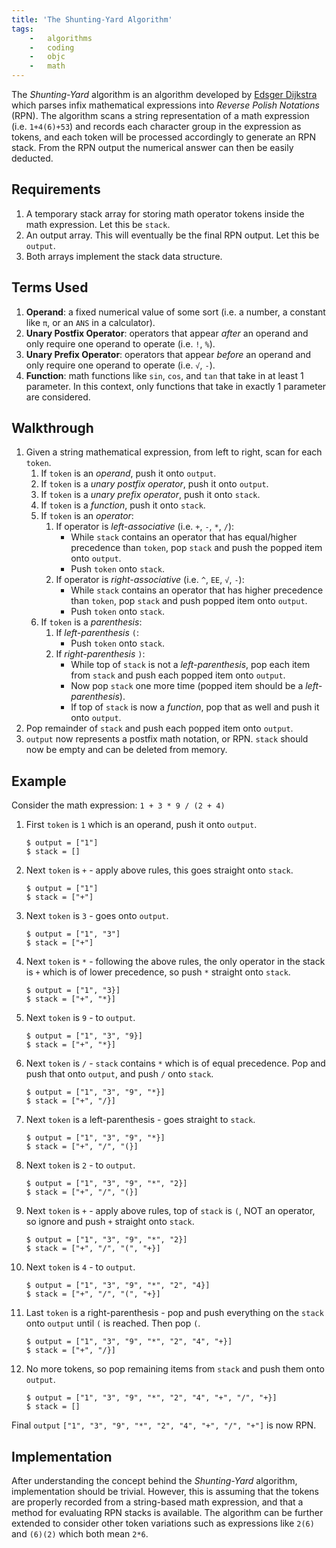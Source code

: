 ```yaml
---
title: 'The Shunting-Yard Algorithm'
tags:
    -   algorithms
    -   coding
    -   objc
    -   math
---
```


The *Shunting-Yard* algorithm is an algorithm developed by [Edsger Dijkstra](http://en.wikipedia.org/wiki/Edsger_Dijkstra) which parses infix mathematical expressions into *Reverse Polish Notations* (RPN). The algorithm scans a string representation of a math expression (i.e. `1+4(6)+53`) and records each character group in the expression as tokens, and each token will be processed accordingly to generate an RPN stack. From the RPN output the numerical answer can then be easily deducted.

## Requirements

1.  A temporary stack array for storing math operator tokens inside the math expression. Let this be `stack`.
2.  An output array. This will eventually be the final RPN output. Let this be `output`.
3.  Both arrays implement the stack data structure.


## Terms Used

1.  **Operand**: a fixed numerical value of some sort (i.e. a number, a constant like `π`, or an `ANS` in a calculator).
2.  **Unary Postfix Operator**: operators that appear *after* an operand and only require one operand to operate (i.e. `!`, `%`).
3.  **Unary Prefix Operator**: operators that appear *before* an operand and only require one operand to operate (i.e. `√`, `-`).
4.  **Function**: math functions like `sin`, `cos`, and `tan` that take in at least 1 parameter. In this context, only functions that take in exactly 1 parameter are considered.

## Walkthrough

1.  Given a string mathematical expression, from left to right, scan for each `token`.
    1.  If `token` is an *operand*, push it onto `output`.
    2.  If `token` is a *unary postfix operator*, push it onto `output`.
    3.  If `token` is a *unary prefix operator*, push it onto `stack`.
    4.  If `token` is a *function*, push it onto `stack`.
    5.  If `token` is an *operator*:
        1.  If operator is *left-associative* (i.e. `+`, `-`, `*`, `/`):
            -   While `stack` contains an operator that has equal/higher precedence than `token`, pop `stack` and push the popped item onto `output`.
            -   Push `token` onto `stack`.
        2.  If operator is *right-associative* (i.e. `^`, `EE`, `√`, `-`):
            - While `stack` contains an operator that has higher precedence than `token`, pop `stack` and push popped item onto `output`.
            - Push `token` onto `stack`.
    6.  If `token` is a *parenthesis*:
        1.  If *left-parenthesis* `(`:
            - Push `token` onto `stack`.
        2.  If *right-parenthesis* `)`:
            - While top of `stack` is not a *left-parenthesis*, pop each item from `stack` and push each popped item onto `output`.
            - Now pop `stack` one more time (popped item should be a *left-parenthesis*).
            - If top of `stack` is now a *function*, pop that as well and push it onto `output`.
2.  Pop remainder of `stack` and push each popped item onto `output`.
3.  `output` now represents a postfix math notation, or RPN. `stack` should now be empty and can be deleted from memory.

## Example

Consider the math expression: `1 + 3 * 9 / (2 + 4)`

1.  First `token` is `1` which is an operand, push it onto `output`.

    ```
    $ output = ["1"]
    $ stack = []
    ```

2.  Next `token` is `+` - apply above rules, this goes straight onto `stack`.

    ```
    $ output = ["1"]
    $ stack = ["+"]
    ```

3.  Next `token` is `3` - goes onto `output`.

    ```
    $ output = ["1", "3"]
    $ stack = ["+"]
    ```

4.  Next `token` is `*` - following the above rules, the only operator in the stack is `+` which is of lower precedence, so push `*` straight onto `stack`.

    ```
    $ output = ["1", "3}]
    $ stack = ["+", "*}]
    ```

5.  Next `token` is `9` - to `output`.

    ```
    $ output = ["1", "3", "9}]
    $ stack = ["+", "*}]
    ```

6.  Next `token` is `/` - `stack` contains `*` which is of equal precedence. Pop and push that onto `output`, and push `/` onto `stack`.

    ```
    $ output = ["1", "3", "9", "*}]
    $ stack = ["+", "/}]
    ```

7.  Next `token` is a left-parenthesis - goes straight to `stack`.

    ```
    $ output = ["1", "3", "9", "*}]
    $ stack = ["+", "/", "(}]
    ```

8.  Next `token` is `2` - to `output`.

    ```
    $ output = ["1", "3", "9", "*", "2}]
    $ stack = ["+", "/", "(}]
    ```

7.  Next `token` is `+` - apply above rules, top of `stack` is `(`, NOT an operator, so ignore and push `+` straight onto `stack`.

    ```
    $ output = ["1", "3", "9", "*", "2}]
    $ stack = ["+", "/", "(", "+}]
    ```

8.  Next `token` is `4` - to `output`.

    ```
    $ output = ["1", "3", "9", "*", "2", "4}]
    $ stack = ["+", "/", "(", "+}]
    ```

9.  Last `token` is a right-parenthesis - pop and push everything on the `stack` onto `output` until `(` is reached. Then pop `(`.

    ```
    $ output = ["1", "3", "9", "*", "2", "4", "+}]
    $ stack = ["+", "/}]
    ```


10. No more tokens, so pop remaining items from `stack` and push them onto `output`.

    ```
    $ output = ["1", "3", "9", "*", "2", "4", "+", "/", "+}]
    $ stack = []
    ```

Final `output` `["1", "3", "9", "*", "2", "4", "+", "/", "+"]` is now RPN.


## Implementation

After understanding the concept behind the *Shunting-Yard* algorithm, implementation should be trivial. However, this is assuming that the tokens are properly recorded from a string-based math expression, and that a method for evaluating RPN stacks is available. The algorithm can be further extended to consider other token variations such as expressions like `2(6)` and `(6)(2)` which both mean `2*6`.

